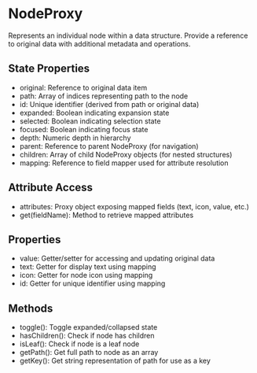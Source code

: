 # NodeProxy

Represents an individual node within a data structure. Provide a reference to original data with additional metadata and operations.

## State Properties

  - original: Reference to original data item
  - path: Array of indices representing path to the node
  - id: Unique identifier (derived from path or original data)
  - expanded: Boolean indicating expansion state
  - selected: Boolean indicating selection state
  - focused: Boolean indicating focus state
  - depth: Numeric depth in hierarchy
  - parent: Reference to parent NodeProxy (for navigation)
  - children: Array of child NodeProxy objects (for nested structures)
  - mapping: Reference to field mapper used for attribute resolution

## Attribute Access

  - attributes: Proxy object exposing mapped fields (text, icon, value, etc.)
  - get(fieldName): Method to retrieve mapped attributes

## Properties

  - value: Getter/setter for accessing and updating original data
  - text: Getter for display text using mapping
  - icon: Getter for node icon using mapping
  - id: Getter for unique identifier using mapping

## Methods

  - toggle(): Toggle expanded/collapsed state
  - hasChildren(): Check if node has children
  - isLeaf(): Check if node is a leaf node
  - getPath(): Get full path to node as an array
  - getKey(): Get string representation of path for use as a key
